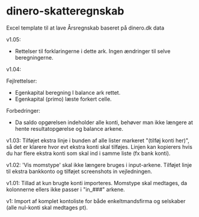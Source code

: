 # dinero-skatteregnskab
Excel template til at lave Årsregnskab baseret på dinero.dk data

v1.05:

- Rettelser til forklaringerne i dette ark. Ingen ændringer til selve beregningerne.

v1.04:

Fejlrettelser:
- Egenkapital beregning I balance ark rettet.
- Egenkapital (primo) læste forkert celle.

Forbedringer:
- Da saldo opgørelsen indeholder alle konti, behøver man ikke længere at hente resultatopgørelse og balance arkene.

v1.03: Tilføjet ekstra linje i bunden af alle lister markeret "(tilføj konti her)", så det er klarere hvor evt ekstra konti skal tilføjes. Linjen kan kopierers hvis du har flere ekstra konti som skal ind i samme liste (fx bank konti).

v1.02: 'Vis momstype' skal ikke længere bruges i input-arkene. Tilføjet linje til ekstra bankkonto og tilføjet screenshots in vejledningen.

v1.01: Tillad at kun brugte konti importeres. Momstype skal medtages, da kolonnerne ellers ikke passer i "in_###" arkene.

v1: Import af komplet kontoliste for både enkeltmandsfirma og selskaber (alle nul-konti skal medtages pt).

